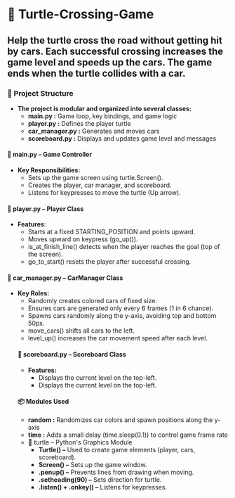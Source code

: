 # 🐢 Turtle-Crossing-Game
<h2>Help the turtle cross the road without getting hit by cars. Each successful crossing increases the game level and speeds up the cars. The game ends when the turtle collides with a car.</h2>
<h3>🧱 Project Structure</h3>
<ul>
  <li><b>The project is modular and organized into several classes:</b>
  <ul>
    <li><b>main.py :</b>	Game loop, key bindings, and game logic</li>
    <li><b>player.py :</b>	Defines the player turtle</li>
    <li><b>car_manager.py :</b>	Generates and moves cars</li>
    <li><b>scoreboard.py :</b>	Displays and updates game level and messages</li>
  </ul>
  </li>
</ul>
<h4>📜 main.py – Game Controller</h4>
  <ul>
    <li><b>Key Responsibilities:</b>
    <ul>
      <li>Sets up the game screen using turtle.Screen().</li>
      <li>Creates the player, car manager, and scoreboard.</li>
      <li>Listens for keypresses to move the turtle (Up arrow).</li>
    </ul>
    </li>
  </ul>
<h4>🐢 player.py – Player Class</h4>
<ul>
  <li><b>Features</b>:
  <ul>
    <li>Starts at a fixed STARTING_POSITION and points upward.</li>
    <li>Moves upward on keypress (go_up()).</li>
    <li>is_at_finish_line() detects when the player reaches the goal (top of the screen).</li>
    <li>go_to_start() resets the player after successful crossing.</li>
  </ul>
  </li> 
</ul>
<h4>🚗 car_manager.py – CarManager Class</h4>
<ul>
  <li><b>Key Roles:</b>
  <ul>
    <li>Randomly creates colored cars of fixed size.</li>
    <li>Ensures cars are generated only every 6 frames (1 in 6 chance).</li>
    <li>Spawns cars randomly along the y-axis, avoiding top and bottom 50px.</li>
    <li>move_cars() shifts all cars to the left.</li>
    <li>level_up() increases the car movement speed after each level.</li>
  </li>
</ul>
<h4>🧮 scoreboard.py – Scoreboard Class</h4>
<ul>
  <li><b>Features:</b>
    <ul>
      <li>Displays the current level on the top-left.</li>
      <li>Displays the current level on the top-left.</li>
    </ul>
  </li>
</ul>
<h4>📦 Modules Used</h4>
<ul>
  <li><b>random :</b>	Randomizes car colors and spawn positions along the y-axis</li>
  <li><b>time :</b>	Adds a small delay (time.sleep(0.1)) to control game frame rate</li>
</ul>
<ul>
  <li>🐢 turtle – Python's Graphics Module
  <ul>
    <li><b>Turtle() –</b> Used to create game elements (player, cars, scoreboard).</li>
    <li><b>Screen() –</b> Sets up the game window.</li>
    <li><b>.penup() –</b> Prevents lines from drawing when moving.</li>
    <li><b>.setheading(90) –</b> Sets direction for turtle.</li>
    <li><b>.listen() + .onkey() –</b> Listens for keypresses.</li>
  </li>
</ul>
